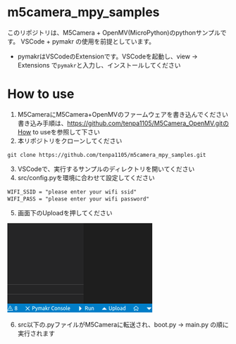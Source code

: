 # m5camera_mpy_samples

このリポジトリは、M5Camera + OpenMV(MicroPython)のpythonサンプルです。
VSCode + pymakr の使用を前提としています。
  + pymakrはVSCodeのExtensionです。VSCodeを起動し、view -> Extensions で`pymakr`と入力し、インストールしてください

# How to use  
1. M5CameraにM5Camera+OpenMVのファームウェアを書き込んでください  
   書き込み手順は、https://github.com/tenpa1105/M5Camera_OpenMV.gitのHow to useを参照して下さい
2. 本リポジトリをクローンしてください
```
git clone https://github.com/tenpa1105/m5camera_mpy_samples.git
```
3. VSCodeで、実行するサンプルのディレクトリを開いてください
4. src/config.pyを環境に合わせて設定してください
```
WIFI_SSID = "please enter your wifi ssid"
WIFI_PASS = "please enter your wifi password"
```
5. 画面下のUploadを押してください

![sample](/img/vscode_pymakr.png)

6. src以下の.pyファイルがM5Cameraに転送され、boot.py -> main.py の順に実行されます
